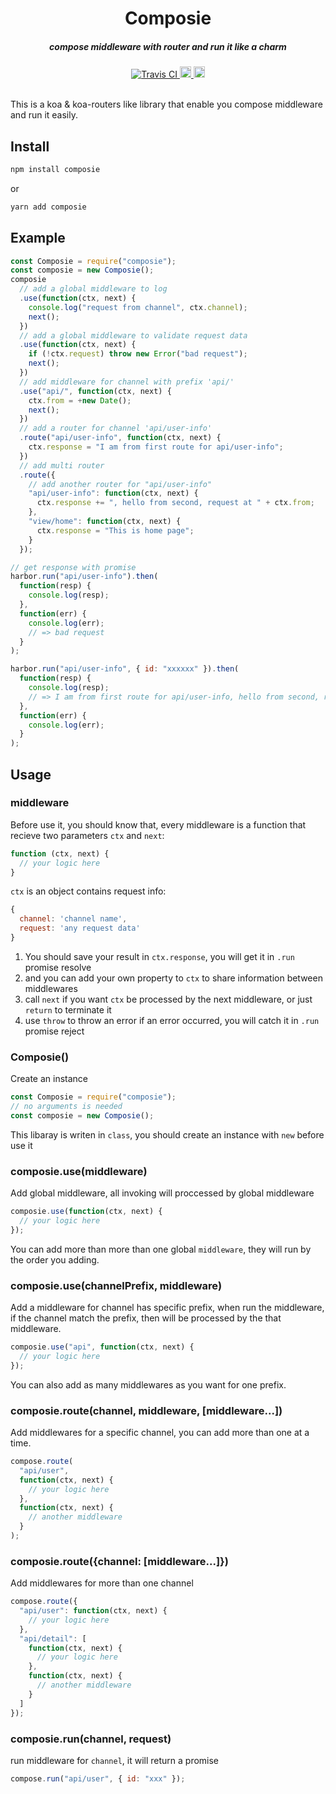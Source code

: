 <h1 align="center">Composie</h1>

<h5 align="center">compose middleware with router and run it like a charm </h5>
<div align="center">
  <a href="https://travis-ci.org/evecalm/composie">
    <img src="https://travis-ci.org/evecalm/composie.svg?branch=master" alt="Travis CI">
  </a>
  <a href="#readme">
    <img src="https://badge.fury.io/js/composie.svg" alt="npm version" height="18">
  </a>
  <a href="https://www.npmjs.com/package/composie">
    <img src="https://img.shields.io/npm/dm/composie.svg" alt="npm version" height="18">
  </a>
</div>

<br>

This is a koa & koa-routers like library that enable you compose middleware and run it easily.

## Install

```sh
npm install composie
```

or

```sh
yarn add composie
```

## Example

```js
const Composie = require("composie");
const composie = new Composie();
composie
  // add a global middleware to log
  .use(function(ctx, next) {
    console.log("request from channel", ctx.channel);
    next();
  })
  // add a global middleware to validate request data
  .use(function(ctx, next) {
    if (!ctx.request) throw new Error("bad request");
    next();
  })
  // add middleware for channel with prefix 'api/'
  .use("api/", function(ctx, next) {
    ctx.from = +new Date();
    next();
  })
  // add a router for channel 'api/user-info'
  .route("api/user-info", function(ctx, next) {
    ctx.response = "I am from first route for api/user-info";
  })
  // add multi router
  .route({
    // add another router for "api/user-info"
    "api/user-info": function(ctx, next) {
      ctx.response += ", hello from second, request at " + ctx.from;
    },
    "view/home": function(ctx, next) {
      ctx.response = "This is home page";
    }
  });

// get response with promise
harbor.run("api/user-info").then(
  function(resp) {
    console.log(resp);
  },
  function(err) {
    console.log(err);
    // => bad request
  }
);

harbor.run("api/user-info", { id: "xxxxxx" }).then(
  function(resp) {
    console.log(resp);
    // => I am from first route for api/user-info, hello from second, request at 1538209634315
  },
  function(err) {
    console.log(err);
  }
);
```

## Usage

### middleware

Before use it, you should know that, every middleware is a function that recieve two parameters `ctx` and `next`:

```js
function (ctx, next) {
  // your logic here
}
```

`ctx` is an object contains request info:

```js
{
  channel: 'channel name',
  request: 'any request data'
}
```

1. You should save your result in `ctx.response`, you will get it in `.run` promise resolve
2. and you can add your own property to `ctx` to share information between middlewares
3. call `next` if you want `ctx` be processed by the next middleware, or just `return` to terminate it
4. use `throw` to throw an error if an error occurred, you will catch it in `.run` promise reject

### Composie()

Create an instance

```js
const Composie = require("composie");
// no arguments is needed
const composie = new Composie();
```

This libaray is writen in `class`, you should create an instance with `new` before use it

### composie.use(middleware)

Add global middleware, all invoking will proccessed by global middleware

```js
composie.use(function(ctx, next) {
  // your logic here
});
```

You can add more than more than one global `middleware`, they will run by the order you adding.

### composie.use(channelPrefix, middleware)

Add a middleware for channel has specific prefix, when run the middleware, if the channel match the prefix, then will be processed by the that middleware.

```js
composie.use("api", function(ctx, next) {
  // your logic here
});
```

You can also add as many middlewares as you want for one prefix.

### composie.route(channel, middleware, [middleware...])

Add middlewares for a specific channel, you can add more than one at a time.

```js
compose.route(
  "api/user",
  function(ctx, next) {
    // your logic here
  },
  function(ctx, next) {
    // another middleware
  }
);
```

### composie.route({channel: [middleware...]})

Add middlewares for more than one channel

```js
compose.route({
  "api/user": function(ctx, next) {
    // your logic here
  },
  "api/detail": [
    function(ctx, next) {
      // your logic here
    },
    function(ctx, next) {
      // another middleware
    }
  ]
});
```

### composie.run(channel, request)

run middleware for `channel`, it will return a promise

```js
compose.run("api/user", { id: "xxx" });
```
